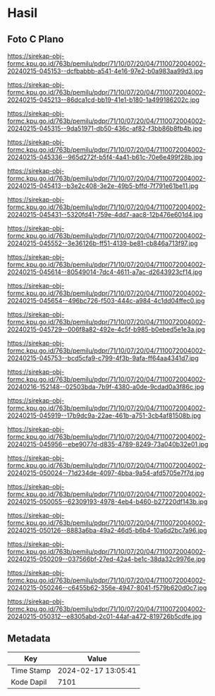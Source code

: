 # Hasil

## Foto C Plano

https://sirekap-obj-formc.kpu.go.id/763b/pemilu/pdpr/71/10/07/20/04/7110072004002-20240215-045153--dcfbabbb-a541-4e16-97e2-b0a983aa99d3.jpg

https://sirekap-obj-formc.kpu.go.id/763b/pemilu/pdpr/71/10/07/20/04/7110072004002-20240215-045213--86dca1cd-bb19-41e1-b180-1a499186202c.jpg

https://sirekap-obj-formc.kpu.go.id/763b/pemilu/pdpr/71/10/07/20/04/7110072004002-20240215-045315--9da51971-db50-436c-af82-f3bb86b8fb4b.jpg

https://sirekap-obj-formc.kpu.go.id/763b/pemilu/pdpr/71/10/07/20/04/7110072004002-20240215-045336--965d272f-b5f4-4a41-b61c-70e6e499f28b.jpg

https://sirekap-obj-formc.kpu.go.id/763b/pemilu/pdpr/71/10/07/20/04/7110072004002-20240215-045413--b3e2c408-3e2e-49b5-bffd-7f791e61be11.jpg

https://sirekap-obj-formc.kpu.go.id/763b/pemilu/pdpr/71/10/07/20/04/7110072004002-20240215-045431--5320fd41-759e-4dd7-aac8-12b476e601d4.jpg

https://sirekap-obj-formc.kpu.go.id/763b/pemilu/pdpr/71/10/07/20/04/7110072004002-20240215-045552--3e36126b-ff51-4139-be81-cb846a713f97.jpg

https://sirekap-obj-formc.kpu.go.id/763b/pemilu/pdpr/71/10/07/20/04/7110072004002-20240215-045614--80549014-7dc4-4611-a7ac-d2643923cf14.jpg

https://sirekap-obj-formc.kpu.go.id/763b/pemilu/pdpr/71/10/07/20/04/7110072004002-20240215-045654--496bc726-f503-444c-a984-4c1dd04ffec0.jpg

https://sirekap-obj-formc.kpu.go.id/763b/pemilu/pdpr/71/10/07/20/04/7110072004002-20240215-045729--006f8a82-492e-4c5f-b985-b0ebed5e1e3a.jpg

https://sirekap-obj-formc.kpu.go.id/763b/pemilu/pdpr/71/10/07/20/04/7110072004002-20240215-045753--bcd5cfa9-c799-4f3b-9afa-ff64aa4341d7.jpg

https://sirekap-obj-formc.kpu.go.id/763b/pemilu/pdpr/71/10/07/20/04/7110072004002-20240216-152148--02503bda-7b9f-4380-a0de-9cdad0a3f86c.jpg

https://sirekap-obj-formc.kpu.go.id/763b/pemilu/pdpr/71/10/07/20/04/7110072004002-20240215-045919--17b9dc9a-22ae-461b-a751-3cb4af81508b.jpg

https://sirekap-obj-formc.kpu.go.id/763b/pemilu/pdpr/71/10/07/20/04/7110072004002-20240215-045956--ebe9077d-d835-4789-8249-73a040b32e01.jpg

https://sirekap-obj-formc.kpu.go.id/763b/pemilu/pdpr/71/10/07/20/04/7110072004002-20240215-050024--71d234de-4097-4bba-9a54-afd5705e7f7d.jpg

https://sirekap-obj-formc.kpu.go.id/763b/pemilu/pdpr/71/10/07/20/04/7110072004002-20240215-050055--62309193-4978-4eb4-b460-b27220df143b.jpg

https://sirekap-obj-formc.kpu.go.id/763b/pemilu/pdpr/71/10/07/20/04/7110072004002-20240215-050126--8883a6ba-49a2-46d5-b6b4-10a6d2bc7a96.jpg

https://sirekap-obj-formc.kpu.go.id/763b/pemilu/pdpr/71/10/07/20/04/7110072004002-20240215-050209--037566bf-27ed-42a4-be1c-38da32c9976e.jpg

https://sirekap-obj-formc.kpu.go.id/763b/pemilu/pdpr/71/10/07/20/04/7110072004002-20240215-050246--c6455b62-356e-4947-8041-f579b620d0c7.jpg

https://sirekap-obj-formc.kpu.go.id/763b/pemilu/pdpr/71/10/07/20/04/7110072004002-20240215-050312--e8305abd-2c01-44af-a472-819726b5cdfe.jpg


## Metadata

| Key        | Value               |
| ---------- | ------------------- |
| Time Stamp | 2024-02-17 13:05:41 |
| Kode Dapil | 7101                |



